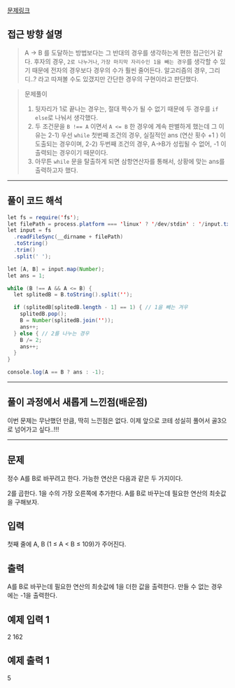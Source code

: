 [문제링크](https://www.acmicpc.net/problem/16953)

## 접근 방향 설명

> A -> B 를 도달하는 방법보다는 그 반대의 경우를 생각하는게 편한 접근인거 같다. 
> 후자의 경우, `2로 나누거나`, `가장 마지막 자리수인 1을 빼는 경우`를 생각할 수 있기 때문에 전자의 경우보다 경우의 수가 훨씬 줄어든다.
> 알고리즘의 경우, 그리디..? 라고 따져볼 수도 있갰지만 간단한 경우의 구현이라고 판단했다.

> 문제풀이  
> 1) 뒷자리가 1로 끝나는 경우는, 절대 짝수가 될 수 없기 때문에 두 경우를 `if` `else`로 나눠서 생각했다.
> 2) 두 조건문을 `B !== A` 이면서 `A <= B` 한 경우에 계속 판별하게 했는데 그 이유는 
 >2-1) 우선 `while` 첫번째 조건의 경우, 실질적인 ans (연산 횟수 +1 ) 이 도출되는 경우이며,
 >2-2) 두번째 조건의 경우, A->B가 성립될 수 없어, -1 이 출력되는 경우이기 때문이다.
> 3) 아무튼 `while` 문을 탈출하게 되면 삼항연산자를 통해서, 상황에 맞는 ans를 출력하고자 했다.
--- 

## 풀이 코드 해석
``` java script
let fs = require('fs');
let filePath = process.platform === 'linux' ? '/dev/stdin' : '/input.txt';
let input = fs
  .readFileSync(__dirname + filePath)
  .toString()
  .trim()
  .split(' ');

let [A, B] = input.map(Number);
let ans = 1;

while (B !== A && A <= B) {
  let splitedB = B.toString().split('');

  if (splitedB[splitedB.length - 1] == 1) { // 1을 빼는 겨우
    splitedB.pop();
    B = Number(splitedB.join(''));
    ans++;
  } else { // 2를 나누는 경우
    B /= 2;
    ans++;
  }
}

console.log(A == B ? ans : -1);
```
---

## 풀이 과정에서 새롭게 느낀점(배운점)

이번 문제는 무난했던 만큼, 딱히 느낀점은 없다. 이제 앞으로 코테 성실히 풀어서 골3으로 넘어가고 싶다..!!!

----

## 문제
정수 A를 B로 바꾸려고 한다. 가능한 연산은 다음과 같은 두 가지이다.

2를 곱한다.
1을 수의 가장 오른쪽에 추가한다. 
A를 B로 바꾸는데 필요한 연산의 최솟값을 구해보자.

## 입력
첫째 줄에 A, B (1 ≤ A < B ≤ 109)가 주어진다.

## 출력
A를 B로 바꾸는데 필요한 연산의 최솟값에 1을 더한 값을 출력한다. 만들 수 없는 경우에는 -1을 출력한다.

## 예제 입력 1 
2 162

## 예제 출력 1 
5
